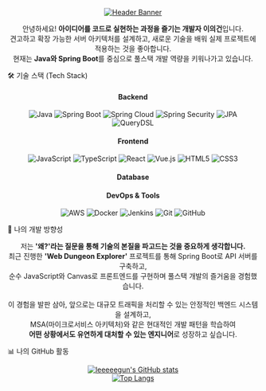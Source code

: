 <!-- 헤더 -->
<p align="center">
<a href="https://github.com/leeeeegun">
<img src="https://www.google.com/search?q=https://capsule-render.vercel.app/api%3Ftype%3Dwaving%26color%3Dgradient%26height%3D300%26section%3Dheader%26text%3DHello,%2520I%27m%2520Eui-geon!%26fontSize%3D70%26fontAlignY%3D38%26animation%3DfadeIn" alt="Header Banner"/>
</a>
</p>

<!-- 소개 -->
<div align="center">
<p>
안녕하세요! <strong>아이디어를 코드로 실현하는 과정을 즐기는 개발자 이의건</strong>입니다.<br>
견고하고 확장 가능한 서버 아키텍처를 설계하고, 새로운 기술을 배워 실제 프로젝트에 적용하는 것을 좋아합니다.<br>
현재는 <strong>Java와 Spring Boot</strong>를 중심으로 풀스택 개발 역량을 키워나가고 있습니다.
</p>
</div>

<!-- 기술 -->

🛠️ 기술 스택 (Tech Stack)
<div align="center">

<h4>Backend</h4>
<p>
<!-- 백엔드 -->
<p>
<img src="https://www.google.com/search?q=https://img.shields.io/badge/Java-007396%3Fstyle%3Dfor-the-badge%26logo%3Djava%26logoColor%3Dwhite" alt="Java"/>
<img src="https://www.google.com/search?q=https://img.shields.io/badge/Spring_Boot-6DB33F%3Fstyle%3Dfor-the-badge%26logo%3Dspring-boot%26logoColor%3Dwhite" alt="Spring Boot"/>
<img src="https://www.google.com/search?q=https://img.shields.io/badge/Spring_Cloud-6DB33F%3Fstyle%3Dfor-the-badge%26logo%3Dspring%26logoColor%3Dwhite" alt="Spring Cloud"/>
<img src="https://www.google.com/search?q=https://img.shields.io/badge/Spring_Security-6DB33F%3Fstyle%3Dfor-the-badge%26logo%3Dspring-security%26logoColor%3Dwhite" alt="Spring Security"/>
<img src="https://www.google.com/search?q=https://img.shields.io/badge/JPA-59666C%3Fstyle%3Dfor-the-badge%26logo%3Dhibernate%26logoColor%3Dwhite" alt="JPA"/>
<img src="https://www.google.com/search?q=https://img.shields.io/badge/QueryDSL-4A5D45%3Fstyle%3Dfor-the-badge" alt="QueryDSL"/>
</p>

<h4>Frontend</h4>
<!-- 프론트엔드 -->
<p>
<img src="https://www.google.com/search?q=https://img.shields.io/badge/JavaScript-F7DF1E%3Fstyle%3Dfor-the-badge%26logo%3Djavascript%26logoColor%3Dblack" alt="JavaScript"/>
<img src="https://img.shields.io/badge/TypeScript-3178C6?style=for-the-badge&logo=typescript&logoColor=white" alt="TypeScript"/>
<img src="https://www.google.com/search?q=https://img.shields.io/badge/React-61DAFB%3Fstyle%3Dfor-the-badge%26logo%3Dreact%26logoColor%3Dblack" alt="React"/>
<img src="https://www.google.com/search?q=https://img.shields.io/badge/Vue.js-4FC08D%3Fstyle%3Dfor-the-badge%26logo%3Dvue.js%26logoColor%3Dwhite" alt="Vue.js"/>
<img src="https://www.google.com/search?q=https://img.shields.io/badge/HTML5-E34F26%3Fstyle%3Dfor-the-badge%26logo%3Dhtml5%26logoColor%3Dwhite" alt="HTML5"/>
<img src="https://www.google.com/search?q=https://img.shields.io/badge/CSS3-1572B6%3Fstyle%3Dfor-the-badge%26logo%3Dcss3%26logoColor%3Dwhite" alt="CSS3"/>
</p>

<h4>Database</h4>

<h4>DevOps & Tools</h4>
<!-- 데브옵스 및 도구 뱃지 -->
<p>
<img src="https://www.google.com/search?q=https://img.shields.io/badge/Amazon_AWS-232F3E%3Fstyle%3Dfor-the-badge%26logo%3Damazon-aws%26logoColor%3Dwhite" alt="AWS"/>
<img src="https://www.google.com/search?q=https://img.shields.io/badge/Docker-2496ED%3Fstyle%3Dfor-the-badge%26logo%3Ddocker%26logoColor%3Dwhite" alt="Docker"/>
<img src="https://www.google.com/search?q=https://img.shields.io/badge/Jenkins-D24939%3Fstyle%3Dfor-the-badge%26logo%3Djenkins%26logoColor%3Dwhite" alt="Jenkins"/>
<img src="https://www.google.com/search?q=https://img.shields.io/badge/Git-F05032%3Fstyle%3Dfor-the-badge%26logo%3Dgit%26logoColor%3Dwhite" alt="Git"/>
<img src="https://www.google.com/search?q=https://img.shields.io/badge/GitHub-181717%3Fstyle%3Dfor-the-badge%26logo%3Dgithub%26logoColor%3Dwhite" alt="GitHub"/>
</p>

</div>

<!-- 개발 방향성 -->

🚀 나의 개발 방향성
<div align="center">
<p>
저는 <strong>'왜?'라는 질문을 통해 기술의 본질을 파고드는 것을 중요하게 생각합니다.</strong><br>
최근 진행한 <strong>'Web Dungeon Explorer'</strong> 프로젝트를 통해 Spring Boot로 API 서버를 구축하고,<br>
순수 JavaScript와 Canvas로 프론트엔드를 구현하며 풀스택 개발의 즐거움을 경험했습니다.<br><br>
이 경험을 발판 삼아, 앞으로는 대규모 트래픽을 처리할 수 있는 안정적인 백엔드 시스템을 설계하고,<br>
MSA(마이크로서비스 아키텍처)와 같은 현대적인 개발 패턴을 학습하여<br>
<strong>어떤 상황에서도 유연하게 대처할 수 있는 엔지니어</strong>로 성장하고 싶습니다.
</p>
</div>

📊 나의 GitHub 활동
<div align="center">
<p>
<!-- GitHub 활동 통계 -->
<a href="https://github.com/leeeeegun">
<img src="https://www.google.com/search?q=https://github-readme-stats.vercel.app/api%3Fusername%3Dleeeeegun%26show_icons%3Dtrue%26theme%3Dtokyonight%26count_private%3Dtrue%26include_all_commits%3Dtrue" alt="leeeeegun's GitHub stats" />
</a>
<br>
<a href="https://github.com/leeeeegun">
<img src="https://www.google.com/search?q=https://github-readme-stats.vercel.app/api/top-langs/%3Fusername%3Dleeeeegun%26layout%3Dcompact%26theme%3Dtokyonight" alt="Top Langs" />
</a>
</p>
</div>

<!-- 푸터 프로필의 배너 -->
<p align="center">
<img src="
